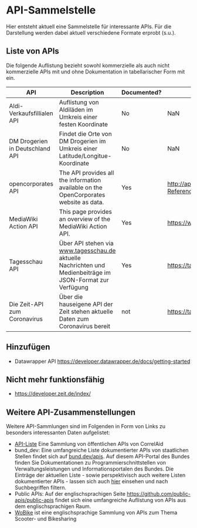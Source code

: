 # API-Sammelstelle

Hier entsteht aktuell eine Sammelstelle für interessante APIs. Für die Darstellung werden dabei aktuell verschiedene Formate erprobt (s.u.).

## Liste von APIs

Die folgende Auflistung bezieht sowohl kommerzielle als auch nicht kommerzielle APIs mit und ohne Dokumentation in tabellarischer Form mit ein. 

| API | Description | Documented? | Documentation | Exemplary request |
|---|---|---|---|---|
| Aldi-Verkaufsfillialen API | Auflistung von Aldiläden im Umkreis einer festen Koordinate | No | NaN | https://uberall.com/api/storefinders/ALDINORDDE_UimhY3MWJaxhjK9QdZo3Qa4chq1MAu/settings/de |
| DM Drogerien in Deutschland API | Findet die Orte von DM Drogerien im Umkreis einer Latitude/Longitue-Koordinate | No | NaN | https://store-data-service.services.dmtech.com/stores/nearby/52.17093349999975,8.328556500000587/1 |
| opencorporates API | The API provides all the information available on the OpenCorporates website as data. | Yes | http://api.opencorporates.com/documentation/API-Reference | https://api.opencorporates.com/v0.4/companies/gb/00102498 |
| MediaWiki Action API | This page provides an overview of the MediaWiki Action API. | Yes | https://www.mediawiki.org/wiki/API:Main_page |  https://de.wikipedia.org/w/api.php?action=parse&page=Chaos_Computer_Club&format=json |
| Tagesschau API | Über API stehen via www.tagesschau.de aktuelle Nachrichten und Medienbeiträge im JSON-Format zur Verfügung | Yes | https://tagesschau.api.bund.dev/ |  NaN |
| Die Zeit-API zum Coronavirus | Über die hauseigene API der Zeit stehen aktuelle Daten zum Coronavirus bereit | not | https://tagesschau.api.bund.dev/ |  shorturl.at/gpvQY |

## Hinzufügen 

* Datawrapper API https://developer.datawrapper.de/docs/getting-started

## Nicht mehr funktionsfähig
* https://developer.zeit.de/index/

## Weitere API-Zusammenstellungen

Weitere API-Sammlungen sind im Folgenden in Form von Links zu besonders interessanten Daten aufgelistet:

* [API-Liste](https://github.com/CorrelAid/projektzyklus-workshops/blob/main/07_datenmanagement-webdaten/api-list.md) Eine Sammlung von öffentlichen APIs von CorrelAid
* bund_dev: Eine umfangreiche Liste dokumentierter APIs von staatlichen Stellen findet sich auf [bund.dev/apis](https://bund.dev/apis). Auf diesem API-Portal des Bundes finden Sie Dokumentationen zu Programmierschnittstellen von Verwaltungsleistungen und Informationsportalen des Bundes. Die Einträge der aktuellen Liste - sowie perspektivisch auch weitere Listen dokumentierter APIs - lassen sich auch [hier](https://andreasfischer1985.github.io/code-snippets/html/js_apiCollection.html) einsehen und nach Suchbegriffen filtern.
* Public APIs: Auf der englischsprachigen Seite https://github.com/public-apis/public-apis findet sich eine umfangreiche Auflistung von APIs aus dem englischsprachigen Raum.
* [WoBike](https://github.com/ubahnverleih/WoBike) ist eine englischsprachige Sammlung von APIs zum Thema Scooter- und Bikesharing


